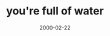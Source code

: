 ---
layout: base.njk
title : 'you&#39;re full of water' 
view_title : 'you&#39;re full of water' 
year : '2000' 
date : '2000-02-22' 
img_file : '/drawing/yourfullofwa.png' 
html_file : 'yourfull' 
next_html : 'doyoumind.html' 
year_order : '201' 
permalink : "title/{{html_file}}.html"
---